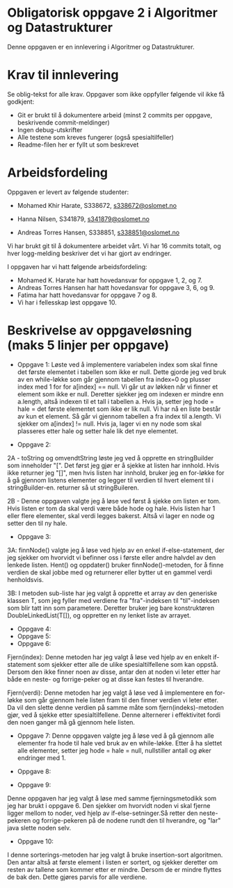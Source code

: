 # Obligatorisk oppgave 2 i Algoritmer og Datastrukturer

Denne oppgaven er en innlevering i Algoritmer og Datastrukturer. 

# Krav til innlevering

Se oblig-tekst for alle krav. Oppgaver som ikke oppfyller følgende vil ikke få godkjent:

* Git er brukt til å dokumentere arbeid (minst 2 commits per oppgave, beskrivende commit-meldinger)	
* Ingen debug-utskrifter
* Alle testene som kreves fungerer (også spesialtilfeller)
* Readme-filen her er fyllt ut som beskrevet

# Arbeidsfordeling

Oppgaven er levert av følgende studenter:

* Mohamed Khir Harate, S338672, s338672@oslomet.no

* Hanna Nilsen, S341879, s341879@oslomet.no

* Andreas Torres Hansen, S338851, s338851@oslomet.no


Vi har brukt git til å dokumentere arbeidet vårt. Vi har 16 commits totalt, og hver logg-melding beskriver det vi har gjort av endringer.

I oppgaven har vi hatt følgende arbeidsfordeling:
* Mohamed K. Harate har hatt hovedansvar for oppgave 1, 2, og 7. 
* Andreas Torres Hansen har hatt hovedansvar for oppgave 3, 6, og 9. 
* Fatima har hatt hovedansvar for oppgave 7 og 8. 
* Vi har i fellesskap løst oppgave 10. 

# Beskrivelse av oppgaveløsning (maks 5 linjer per oppgave)

* Oppgave 1: Løste ved å implementere variabelen index som skal finne det første elementet i tabellen 
som ikke er null. Dette gjorde jeg ved bruk av en while-løkke som går gjennom tabellen fra index=0 og plusser 
index med 1 for for a[index] == null. Vi går ut av løkken når vi finner et element som ikke er null. Deretter sjekker 
jeg om indexen er mindre enn a.length, altså indexen til et tall i tabellen a. Hvis ja, setter jeg hode = hale = det
første elementet som ikke er lik null. Vi har nå en liste består av kun et element. Så går vi gjennom tabellen a fra index
til a.length. Vi sjekker om a[index] != null. Hvis ja, lager vi en ny node som skal plasseres etter hale og setter hale 
lik det nye elementet.
        
                                                          
* Oppgave 2: 

2A - toString og omvendtString løste jeg ved å opprette en stringBuilder som inneholder "[". Det først jeg gjør er
å sjekke at listen har innhold. Hvis ikke returner jeg "[]", men hvis listen har innhold, bruker jeg en for-løkke
for å gå gjennom listens elementer og legger til verdien til hvert element til i stringBuilder-en. returner så ut stringBuileren. 


2B - Denne oppgaven valgte jeg å løse ved først å sjekke om listen er tom. Hvis listen er tom da skal verdi være
både hode og hale. Hvis listen har 1 eller flere elementer, skal verdi legges bakerst. Altså vi lager en node og setter 
den til ny hale.



* Oppgave 3:

3A:
finnNode() valgte jeg å løse ved hjelp av en enkel if-else-statement, der jeg sjekker om hvorvidt vi befinner oss i første eller
andre halvdel av den lenkede listen. Hent() og oppdater() bruker finnNode()-metoden, for å finne verdien de skal jobbe med og returnerer eller bytter
ut en gammel verdi henholdsvis.

3B:
I metoden sub-liste har jeg valgt å opprette et array av den generiske klassen T, som jeg fyller med verdiene
fra "fra"-indeksen til "til"-indeksen som blir tatt inn som parametere. Deretter bruker jeg bare konstruktøren 
DoubleLinkedList(T[]), og oppretter en ny lenket liste av arrayet.

* Oppgave 4:
* Oppgave 5:
* Oppgave 6:

Fjern(index):
Denne metoden har jeg valgt å løse ved hjelp av en enkelt if-statement som sjekker etter alle de ulike spesialtilfellene
som kan oppstå. Dersom den ikke finner noen av disse, antar den at noden vi leter etter har både en neste- og forrige-peker 
og at disse kan festes til hverandre.

Fjern(verdi): 
Denne metoden har jeg valgt å løse ved å implementere en for-løkke som går gjennom hele listen fram til den finner verdien vi leter etter.
Da vil den slette denne verdien på samme måte som fjern(indeks)-metoden gjør, ved å sjekke etter spesialtilfellene. Denne alternerer i effektivitet fordi den noen ganger må gå gjennom hele listen.

* Oppgave 7:
Denne oppgaven valgte jeg å løse ved å gå gjennom alle elementer fra hode til hale 
ved bruk av en while-løkke. Etter å ha slettet alle elementer, setter jeg hode = hale = null, 
nullstiller antall og øker endringer med 1. 

* Oppgave 8:
* Oppgave 9:

Denne oppgaven har jeg valgt å løse med samme fjerningsmetodikk som jeg har brukt i oppgave 6. Den sjekker om hvorvidt noden vi skal fjerne ligger
mellom to noder, ved hjelp av if-else-setninger.Så retter den neste-pekeren og forrige-pekeren på de nodene rundt den til hverandre, og "lar" java slette noden selv.
* Oppgave 10:

I denne sorterings-metoden har jeg valgt å bruke insertion-sort algoritmen. Den antar altså at første element i listen
er sortert, og sjekker deretter om resten av tallene som kommer etter er mindre. Dersom de er mindre flyttes de bak den. Dette gjøres parvis for alle verdiene.
